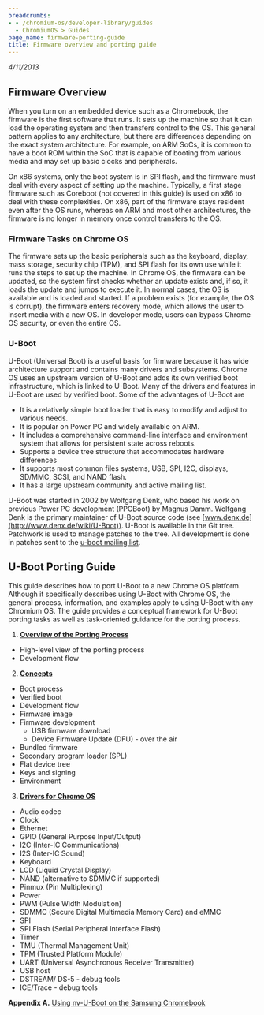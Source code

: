 ```yaml
---
breadcrumbs:
- - /chromium-os/developer-library/guides
  - ChromiumOS > Guides
page_name: firmware-porting-guide
title: Firmware overview and porting guide
---
```


*4/11/2013*

## Firmware Overview

When you turn on an embedded device such as a Chromebook, the firmware is the
first software that runs. It sets up the machine so that it can load the
operating system and then transfers control to the OS. This general pattern
applies to any architecture, but there are differences depending on the exact
system architecture. For example, on ARM SoCs, it is common to have a boot ROM
within the SoC that is capable of booting from various media and may set up
basic clocks and peripherals.

On x86 systems, only the boot system is in SPI flash, and the firmware must deal
with every aspect of setting up the machine. Typically, a first stage firmware
such as Coreboot (not covered in this guide) is used on x86 to deal with these
complexities. On x86, part of the firmware stays resident even after the OS
runs, whereas on ARM and most other architectures, the firmware is no longer in
memory once control transfers to the OS.

### Firmware Tasks on Chrome OS

The firmware sets up the basic peripherals such as the keyboard, display, mass
storage, security chip (TPM), and SPI flash for its own use while it runs the
steps to set up the machine. In Chrome OS, the firmware can be updated, so the
system first checks whether an update exists and, if so, it loads the update and
jumps to execute it. In normal cases, the OS is available and is loaded and
started. If a problem exists (for example, the OS is corrupt), the firmware
enters recovery mode, which allows the user to insert media with a new OS. In
developer mode, users can bypass Chrome OS security, or even the entire OS.

### U-Boot

U-Boot (Universal Boot) is a useful basis for firmware because it has wide
architecture support and contains many drivers and subsystems. Chrome OS uses an
upstream version of U-Boot and adds its own verified boot infrastructure, which
is linked to U-Boot. Many of the drivers and features in U-Boot are used by
verified boot. Some of the advantages of U-Boot are

*   It is a relatively simple boot loader that is easy to modify and
            adjust to various needs.
*   It is popular on Power PC and widely available on ARM.
*   It includes a comprehensive command-line interface and environment
            system that allows for persistent state across reboots.
*   Supports a device tree structure that accommodates hardware
            differences
*   It supports most common files systems, USB, SPI, I2C, displays,
            SD/MMC, SCSI, and NAND flash.
*   It has a large upstream community and active mailing list.

U-Boot was started in 2002 by Wolfgang Denk, who based his work on previous
Power PC development (PPCBoot) by Magnus Damm. Wolfgang Denk is the primary
maintainer of U-Boot source code (see
[www.denx.de](http://www.denx.de/wiki/U-Boot)). U-Boot is available in the Git
tree. Patchwork is used to manage patches to the tree. All development is done
in patches sent to the [u-boot mailing
list](http://lists.denx.de/mailman/listinfo/u-boot).

## U-Boot Porting Guide

This guide describes how to port U-Boot to a new Chrome OS platform. Although it
specifically describes using U-Boot with Chrome OS, the general process,
information, and examples apply to using U-Boot with any Chromium OS. The guide
provides a conceptual framework for U-Boot porting tasks as well as
task-oriented guidance for the porting process.

1. **[Overview of the Porting Process](1-overview)**

*   High-level view of the porting process
*   Development flow

2. **[Concepts](2-concepts)**

*   Boot process
*   Verified boot
*   Development flow
*   Firmware image
*   Firmware development
    *   USB firmware download
    *   Device Firmware Update (DFU) - over the air
*   Bundled firmware
*   Secondary program loader (SPL)
*   Flat device tree
*   Keys and signing
*   Environment

3. **[Drivers for Chrome OS](u-boot-drivers)**

*   Audio codec
*   Clock
*   Ethernet
*   GPIO (General Purpose Input/Output)
*   I2C (Inter-IC Communications)
*   I2S (Inter-IC Sound)
*   Keyboard
*   LCD (Liquid Crystal Display)
*   NAND (alternative to SDMMC if supported)
*   Pinmux (Pin Multiplexing)
*   Power
*   PWM (Pulse Width Modulation)
*   SDMMC (Secure Digital Multimedia Memory Card) and eMMC
*   SPI
*   SPI Flash (Serial Peripheral Interface Flash)
*   Timer
*   TMU (Thermal Management Unit)
*   TPM (Trusted Platform Module)
*   UART (Universal Asynchronous Receiver Transmitter)
*   USB host
*   DSTREAM/ DS-5 - debug tools
*   ICE/Trace - debug tools

**Appendix A.** [Using nv-U-Boot on the Samsung
Chromebook](/system/errors/NodeNotFound)
